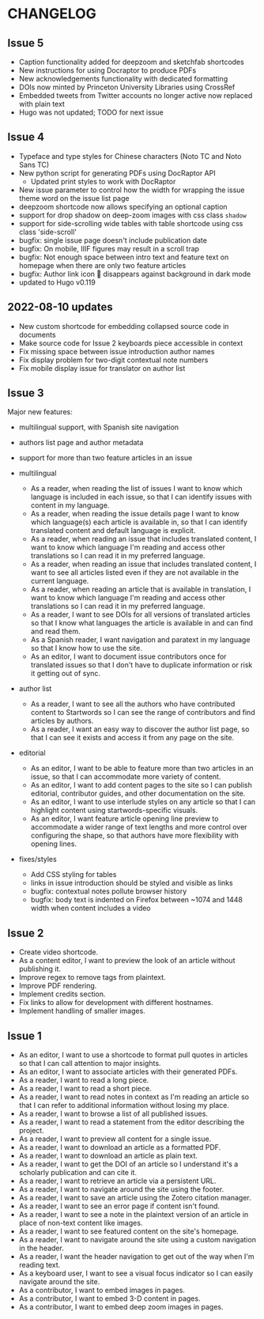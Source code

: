 # CHANGELOG

## Issue 5

- Caption functionality added for deepzoom and sketchfab shortcodes
- New instructions for using Docraptor to produce PDFs
- New acknowledgements functionality with dedicated formatting
- DOIs now minted by Princeton University Libraries using CrossRef
- Embedded tweets from Twitter accounts no longer active now replaced with plain text
- Hugo was not updated; TODO for next issue

## Issue 4

- Typeface and type styles for Chinese characters (Noto TC and Noto Sans TC)
- New python script for generating PDFs using DocRaptor API
  - Updated print styles to work with DocRaptor 
- New issue parameter to control how the width for wrapping the issue theme word on the issue list page
- deepzoom shortcode now allows specifying an optional caption 
- support for drop shadow on deep-zoom images with css class `shadow`
- support for side-scrolling wide tables with table shortcode using css class 'side-scroll'
- bugfix: single issue page doesn't include publication date
- bugfix: On mobile, IIIF figures may result in a scroll trap
- bugfix: Not enough space between intro text and feature text on homepage when there are only two feature articles
- bugfix: Author link icon 🔗 disappears against background in dark mode
- updated to Hugo v0.119

## 2022-08-10 updates

- New custom shortcode for embedding collapsed source code in documents
- Make source code for Issue 2 keyboards piece accessible in context
- Fix missing space between issue introduction author names
- Fix display problem for two-digit contextual note numbers
- Fix mobile display issue for translator on author list

## Issue 3

Major new features:
- multilingual support, with Spanish site navigation
- authors list page and author metadata
- support for more than two feature articles in an issue

- multilingual
  - As a reader, when reading the list of issues I want to know which language is included in each issue, so that I can identify issues with content in my language.
  - As a reader, when reading the issue details page I want to know which language(s) each article is available in, so that I can identify translated content and default language is explicit.
  - As a reader, when reading an issue that includes translated content, I want to know which language I'm reading and access other translations so I can read it in my preferred language.
  - As a reader, when reading an issue that includes translated content, I want to see all articles listed even if they are not available in the current language.
  - As a reader, when reading an article that is available in translation, I want to know which language I'm reading and access other translations so I can read it in my preferred language.
  - As a reader, I want to see DOIs for all versions of translated articles so that I know what languages the article is available in and can find and read them.
  - As a Spanish reader, I want navigation and paratext in my language so that I know how to use the site.
  - As an editor, I want to document issue contributors once for translated issues so that I don't have to duplicate information or risk it getting out of sync.

- author list
  - As a reader, I want to see all the authors who have contributed content to Startwords so I can see the range of contributors and find articles by authors.
  - As a reader, I want an easy way to discover the author list page, so that I can see it exists and access it from any page on the site.

- editorial
  - As an editor, I want to be able to feature more than two articles in an issue, so that I can accommodate more variety of content.
  - As an editor, I want to add content pages to the site so I can publish editorial, contributor guides, and other documentation on the site.
  - As an editor, I want to use interlude styles on any article so that I can highlight content using startwords-specific visuals.
  - As an editor, I want feature article opening line preview to accommodate a wider range of text lengths and more control over configuring the shape, so that authors have more flexibility with opening lines.

- fixes/styles
  - Add CSS styling for tables
  - links in issue introduction should be styled and visible as links
  - bugfix: contextual notes pollute browser history
  - bugfix: body text is indented on Firefox between ~1074 and 1448 width when content includes a video


## Issue 2
- Create video shortcode.
- As a content editor, I want to preview the look of an article without publishing it.
- Improve regex to remove tags from plaintext.
- Improve PDF rendering.
- Implement credits section.
- Fix links to allow for development with different hostnames.
- Implement handling of smaller images.


## Issue 1
- As an editor, I want to use a shortcode to format pull quotes in articles so that I can call attention to major insights.
- As an editor, I want to associate articles with their generated PDFs.
- As a reader, I want to read a long piece.
- As a reader, I want to read a short piece.
- As a reader, I want to read notes in context as I'm reading an article so that I can refer to additional information without losing my place.
- As a reader, I want to browse a list of all published issues.
- As a reader, I want to read a statement from the editor describing the project.
- As a reader, I want to preview all content for a single issue.
- As a reader, I want to download an article as a formatted PDF.
- As a reader, I want to download an article as plain text.
- As a reader, I want to get the DOI of an article so I understand it's a scholarly publication and can cite it.
- As a reader, I want to retrieve an article via a persistent URL.
- As a reader, I want to navigate around the site using the footer.
- As a reader, I want to save an article using the Zotero citation manager.
- As a reader, I want to see an error page if content isn't found.
- As a reader, I want to see a note in the plaintext version of an article in place of non-text content like images.
- As a reader, I want to see featured content on the site's homepage.
- As a reader, I want to navigate around the site using a custom navigation in the header.
- As a reader, I want the header navigation to get out of the way when I'm reading text.
- As a keyboard user, I want to see a visual focus indicator so I can easily navigate around the site.
- As a contributor, I want to embed images in pages.
- As a contributor, I want to embed 3-D content in pages.
- As a contributor, I want to embed deep zoom images in pages.